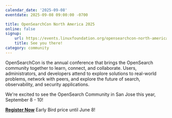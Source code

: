 ```yaml
---
calendar_date: '2025-09-08'
eventdate: 2025-09-08 09:00:00 -0700

title: OpenSearchCon North America 2025
online: false
signup:
    url: https://events.linuxfoundation.org/opensearchcon-north-america/
    title: See you there!
category: community
---
```


OpenSearchCon is the annual conference that brings the OpenSearch community together to learn, connect, and collaborate. Users, administrators, and developers attend to explore solutions to real-world problems, network with peers, and explore the future of search, observability, and security applications.

We're excited to see the OpenSearch Community in San Jose this year, September 8 - 10! 

**[Register Now](https://events.linuxfoundation.org/opensearchcon-north-america/register/)** Early Bird price until June 8!
